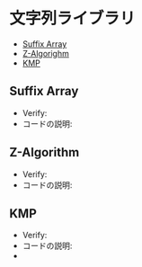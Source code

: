 # 文字列ライブラリ
* [Suffix Array](#Suffix-Array)
* [Z-Algorighm](#Z-Algorithm)
* [KMP](#KMP)

## Suffix Array
* Verify:
* コードの説明:  
## Z-Algorithm
* Verify:  
* コードの説明:  
## KMP
* Verify:
* コードの説明:
* 

